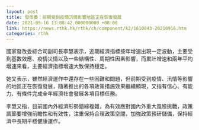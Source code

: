 ```yaml
---
layout: post
title: 發改委：前期受到疫情汛情影響地區正在恢復發展
date: 2021-09-16 13:08:42.000000000 +08:00
link: https://news.rthk.hk/rthk/ch/component/k2/1610843-20210916.htm
categories: rthk
---
```


國家發改委綜合司副司長李慧表示，近期經濟指標按年增速出現一定波動，主要受到基數效應、疫情災情以及一些結構性、周期性因素影響，而累計增速和兩年平均增速來看，主要經濟指標增速大致保持穩定。

她又表示，雖然經濟運作中還存在一些困難和問題，但前期受到疫情、汛情等影響的地區正在恢復發展，隨著推出的各項政策措施效果繼續顯現，又指有信心、有能力、有條件完成全年經濟社會發展各項目標任務。

李慧又指，目前國內外經濟形勢錯綜複雜，為有效應對國內外重大風險挑戰，政策調節要增強前瞻性和有效性，注重保持合理政策空間，加強政策預研儲備，保持經濟中長期平穩健康運作。
